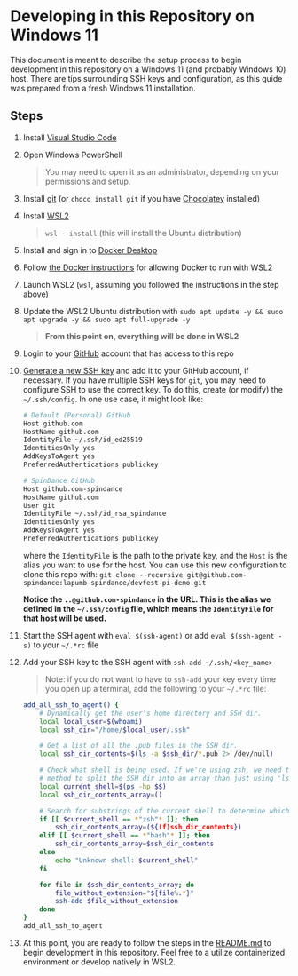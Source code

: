 # Developing in this Repository on Windows 11

This document is meant to describe the setup process to begin development in this repository on a Windows 11 (and probably Windows 10) host. There are tips surrounding SSH keys and configuration, as this guide was prepared from a fresh Windows 11 installation.

## Steps

1. Install [Visual Studio Code](https://code.visualstudio.com/)
1. Open Windows PowerShell
    >You may need to open it as an administrator, depending on your permissions and setup.
1. Install [git](https://git-scm.com/download/win) (or `choco install git` if you have [Chocolatey](https://chocolatey.org/) installed)
1. Install [WSL2](https://docs.microsoft.com/en-us/windows/wsl/install-win10)
    >`wsl --install` (this will install the Ubuntu distribution)
1. Install and sign in to [Docker Desktop](https://www.docker.com/products/docker-desktop)
1. Follow [the Docker instructions](https://docs.docker.com/desktop/wsl/) for allowing Docker to run with WSL2
1. Launch WSL2 (`wsl`, assuming you followed the instructions in the step above)
1. Update the WSL2 Ubuntu distribution with `sudo apt update -y && sudo apt upgrade -y && sudo apt full-upgrade -y`

    >**From this point on, everything will be done in WSL2**

1. Login to your [GitHub](www.github.com) account that has access to this repo
1. [Generate a new SSH key](https://docs.github.com/en/github/authenticating-to-github/generating-a-new-ssh-key-and-adding-it-to-the-ssh-agent) and add it to your GitHub account, if necessary. If you have multiple SSH keys for `git`, you may need to configure SSH to use the correct key. To do this, create (or modify) the `~/.ssh/config`. In one use case, it might look like:

    ```bash
    # Default (Personal) GitHub
    Host github.com
    HostName github.com
    IdentityFile ~/.ssh/id_ed25519
    IdentitiesOnly yes
    AddKeysToAgent yes
    PreferredAuthentications publickey

    # SpinDance GitHub
    Host github.com-spindance
    HostName github.com
    User git
    IdentityFile ~/.ssh/id_rsa_spindance
    IdentitiesOnly yes
    AddKeysToAgent yes
    PreferredAuthentications publickey
    ```

    where the `IdentityFile` is the path to the private key, and the `Host` is the alias you want to use for the host. You can use this new configuration to clone this repo with: `git clone --recursive git@github.com-spindance:lapumb-spindance/devfest-pi-demo.git`

    **Notice the `..@github.com-spindance` in the URL. This is the alias we defined in the `~/.ssh/config` file, which means the `IdentityFile` for that host will be used.**

1. Start the SSH agent with `eval $(ssh-agent)` or add `eval $(ssh-agent -s)` to your `~/.*rc` file
1. Add your SSH key to the SSH agent with `ssh-add ~/.ssh/<key_name>`

    >Note: if you do not want to have to `ssh-add` your key every time you open up a terminal, add the following to your `~/.*rc` file:

    ```bash
    add_all_ssh_to_agent() {
        # Dynamically get the user's home directory and SSH dir.
        local local_user=$(whoami)
        local ssh_dir="/home/$local_user/.ssh"

        # Get a list of all the .pub files in the SSH dir.
        local ssh_dir_contents=$(ls -a $ssh_dir/*.pub 2> /dev/null)

        # Check what shell is being used. If we're using zsh, we need to use a different
        # method to split the SSH dir into an array than just using 'ls'.
        local current_shell=$(ps -hp $$)
        local ssh_dir_contents_array=()

        # Search for substrings of the current shell to determine which shell is being used.
        if [[ $current_shell == *"zsh"* ]]; then
            ssh_dir_contents_array=(${(f)ssh_dir_contents})
        elif [[ $current_shell == *"bash"* ]]; then
            ssh_dir_contents_array=$ssh_dir_contents
        else
            echo "Unknown shell: $current_shell"
        fi

        for file in $ssh_dir_contents_array; do
            file_without_extension="${file%.*}"
            ssh-add $file_without_extension
        done
    }
    add_all_ssh_to_agent
    ```

1. At this point, you are ready to follow the steps in the [README.md](../README.md) to begin development in this repository. Feel free to a utilize containerized environment or develop natively in WSL2.
